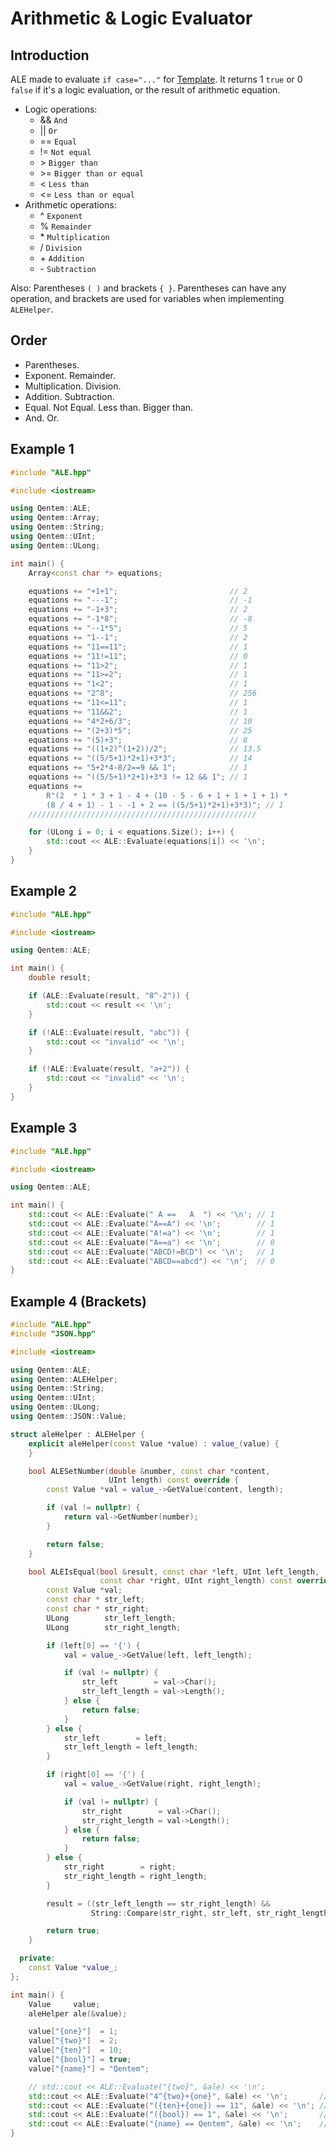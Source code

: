 # Arithmetic & Logic Evaluator

## Introduction

ALE made to evaluate `if case="..."` for [Template](https://github.com/HaniAmmar/Qentem-Engine/blob/master/Documentation/Template.md). It returns 1 `true` or 0 `false` if it's a logic evaluation, or the result of arithmetic equation.

-   Logic operations:
    -   &&  `And`
    -   ||  `Or`
    -   ==  `Equal`
    -   !=  `Not equal`
    -   \>  `Bigger than`
    -   \>= `Bigger than or equal`
    -   <   `Less than`
    -   <=  `Less than or equal`
-   Arithmetic operations:
    -   ^   `Exponent`
    -   %   `Remainder`
    -   \*  `Multiplication`
    -   /   `Division`
    -   \+  `Addition`
    -   \-  `Subtraction`

Also: Parentheses `( )` and brackets `{ }`. Parentheses can have any operation, and brackets are used for variables when implementing `ALEHelper`.

## Order
-   Parentheses.
-   Exponent. Remainder.
-   Multiplication. Division.
-   Addition. Subtraction.
-   Equal. Not Equal. Less than. Bigger than.
-   And. Or.

## Example 1

```cpp
#include "ALE.hpp"

#include <iostream>

using Qentem::ALE;
using Qentem::Array;
using Qentem::String;
using Qentem::UInt;
using Qentem::ULong;

int main() {
    Array<const char *> equations;

    equations += "+1+1";                         // 2
    equations += "---1";                         // -1
    equations += "-1+3";                         // 2
    equations += "-1*8";                         // -8
    equations += "--1*5";                        // 5
    equations += "1--1";                         // 2
    equations += "11==11";                       // 1
    equations += "11!=11";                       // 0
    equations += "11>2";                         // 1
    equations += "11>=2";                        // 1
    equations += "1<2";                          // 1
    equations += "2^8";                          // 256
    equations += "11<=11";                       // 1
    equations += "11&&2";                        // 1
    equations += "4*2+6/3";                      // 10
    equations += "(2+3)*5";                      // 25
    equations += "(5)+3";                        // 8
    equations += "((1+2)^(1+2))/2";              // 13.5
    equations += "((5/5+1)*2+1)+3*3";            // 14
    equations += "5+2*4-8/2==9 && 1";            // 1
    equations += "((5/5+1)*2+1)+3*3 != 12 && 1"; // 1
    equations +=
        R"(2  * 1 * 3 + 1 - 4 + (10 - 5 - 6 + 1 + 1 + 1 + 1) *
        (8 / 4 + 1) - 1 - -1 + 2 == ((5/5+1)*2+1)+3*3)"; // 1
    ///////////////////////////////////////////////////

    for (ULong i = 0; i < equations.Size(); i++) {
        std::cout << ALE::Evaluate(equations[i]) << '\n';
    }
}
```

## Example 2

```cpp
#include "ALE.hpp"

#include <iostream>

using Qentem::ALE;

int main() {
    double result;

    if (ALE::Evaluate(result, "8^-2")) {
        std::cout << result << '\n';
    }

    if (!ALE::Evaluate(result, "abc")) {
        std::cout << "invalid" << '\n';
    }

    if (!ALE::Evaluate(result, "a+2")) {
        std::cout << "invalid" << '\n';
    }
}
```

## Example 3

```cpp
#include "ALE.hpp"

#include <iostream>

using Qentem::ALE;

int main() {
    std::cout << ALE::Evaluate(" A ==   A  ") << '\n'; // 1
    std::cout << ALE::Evaluate("A==A") << '\n';        // 1
    std::cout << ALE::Evaluate("A!=a") << '\n';        // 1
    std::cout << ALE::Evaluate("A==a") << '\n';        // 0
    std::cout << ALE::Evaluate("ABCD!=BCD") << '\n';   // 1
    std::cout << ALE::Evaluate("ABCD==abcd") << '\n';  // 0
}
```

## Example 4 (Brackets)

```cpp
#include "ALE.hpp"
#include "JSON.hpp"

#include <iostream>

using Qentem::ALE;
using Qentem::ALEHelper;
using Qentem::String;
using Qentem::UInt;
using Qentem::ULong;
using Qentem::JSON::Value;

struct aleHelper : ALEHelper {
    explicit aleHelper(const Value *value) : value_(value) {
    }

    bool ALESetNumber(double &number, const char *content,
                      UInt length) const override {
        const Value *val = value_->GetValue(content, length);

        if (val != nullptr) {
            return val->GetNumber(number);
        }

        return false;
    }

    bool ALEIsEqual(bool &result, const char *left, UInt left_length,
                    const char *right, UInt right_length) const override {
        const Value *val;
        const char * str_left;
        const char * str_right;
        ULong        str_left_length;
        ULong        str_right_length;

        if (left[0] == '{') {
            val = value_->GetValue(left, left_length);

            if (val != nullptr) {
                str_left        = val->Char();
                str_left_length = val->Length();
            } else {
                return false;
            }
        } else {
            str_left        = left;
            str_left_length = left_length;
        }

        if (right[0] == '{') {
            val = value_->GetValue(right, right_length);

            if (val != nullptr) {
                str_right        = val->Char();
                str_right_length = val->Length();
            } else {
                return false;
            }
        } else {
            str_right        = right;
            str_right_length = right_length;
        }

        result = ((str_left_length == str_right_length) &&
                  String::Compare(str_right, str_left, str_right_length));

        return true;
    }

  private:
    const Value *value_;
};

int main() {
    Value     value;
    aleHelper ale(&value);

    value["{one}"]  = 1;
    value["{two}"]  = 2;
    value["{ten}"]  = 10;
    value["{bool}"] = true;
    value["{name}"] = "Qentem";

    // std::cout << ALE::Evaluate("{two}", &ale) << '\n';
    std::cout << ALE::Evaluate("4^{two}+{one}", &ale) << '\n';       // 17
    std::cout << ALE::Evaluate("({ten}+{one}) == 11", &ale) << '\n'; // 1
    std::cout << ALE::Evaluate("({bool}) == 1", &ale) << '\n';       // 1
    std::cout << ALE::Evaluate("{name} == Qentem", &ale) << '\n';    // 1
}
```
